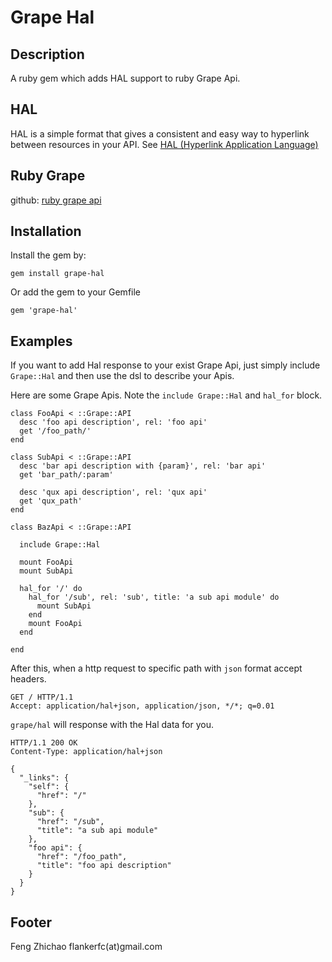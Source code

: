 Grape Hal
=========

Description
-----------

A ruby gem which adds HAL support to ruby Grape Api.

HAL
---

HAL is a simple format that gives a consistent and easy way to hyperlink between resources in your API. See [HAL (Hyperlink Application Language)](http://stateless.co/hal_specification.html)

Ruby Grape
----------

github: [ruby grape api](https://github.com/intridea/grape)

Installation
------------

Install the gem by:

    gem install grape-hal

Or add the gem to your Gemfile

    gem 'grape-hal'

Examples
--------

If you want to add Hal response to your exist Grape Api, just simply include `Grape::Hal` and then use the dsl to describe your Apis.

Here are some Grape Apis. Note the `include Grape::Hal` and `hal_for` block.

    class FooApi < ::Grape::API
      desc 'foo api description', rel: 'foo api'
      get '/foo_path/'
    end

    class SubApi < ::Grape::API
      desc 'bar api description with {param}', rel: 'bar api'
      get 'bar_path/:param'

      desc 'qux api description', rel: 'qux api'
      get 'qux_path'
    end

    class BazApi < ::Grape::API

      include Grape::Hal

      mount FooApi
      mount SubApi

      hal_for '/' do
        hal_for '/sub', rel: 'sub', title: 'a sub api module' do
          mount SubApi
        end
        mount FooApi
      end

    end

After this, when a http request to specific path with `json` format accept headers.

    GET / HTTP/1.1
    Accept: application/hal+json, application/json, */*; q=0.01

`grape/hal` will response with the Hal data for you.

    HTTP/1.1 200 OK
    Content-Type: application/hal+json

    {
      "_links": {
        "self": {
          "href": "/"
        },
        "sub": {
          "href": "/sub",
          "title": "a sub api module"
        },
        "foo api": {
          "href": "/foo_path",
          "title": "foo api description"
        }
      }
    }

Footer
------

Feng Zhichao flankerfc(at)gmail.com

